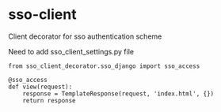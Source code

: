 sso-client
==========

Client decorator for sso authentication scheme

Need to add sso_client_settings.py file

```
from sso_client_decorator.sso_django import sso_access

@sso_access
def view(request):
    response = TemplateResponse(request, 'index.html', {})
    return response
```

